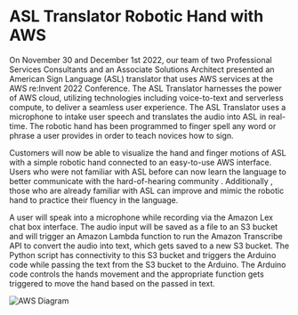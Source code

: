 # ASL Translator Robotic Hand with AWS

On November 30 and December 1st 2022, our team of two Professional Services Consultants and an Associate Solutions Architect presented an American Sign Language (ASL) translator that uses AWS services at the AWS re:Invent 2022 Conference. The ASL Translator harnesses the power of AWS cloud, utilizing technologies including voice-to-text and serverless compute, to deliver a seamless user experience. The ASL Translator uses a microphone to intake user speech and translates the audio into ASL in real-time. The robotic hand has been programmed to finger spell any word or phrase a user provides in order to teach novices how to sign.

Customers will now be able to visualize the hand and finger motions of ASL with a simple
robotic hand connected to an easy-to-use AWS interface. Users who were not familiar with ASL before can now learn the
language to better communicate with the hard-of-hearing community . Additionally , those who are already familiar with ASL can
improve and mimic the robotic hand to practice their fluency in the language.

A user will speak into a microphone while recording via the Amazon Lex chat box interface.
The audio input will be saved as a file to an S3 bucket and will trigger an Amazon Lambda function to run the Amazon
Transcribe API to convert the audio into text, which gets saved to a new S3 bucket. The Python script has connectivity to this
S3 bucket and triggers the Arduino code while passing the text from the S3 bucket to the Arduino. The Arduino code controls
the hands movement and the appropriate function gets triggered to move the hand based on the passed in text.

![AWS Diagram](https://github.com/matthewlee222/reinvent-bot-2022/assets/58535185/0b3f0c1a-0616-454b-a9e8-ab7a94229163)
